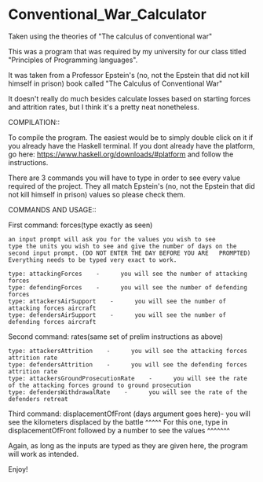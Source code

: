 # Conventional_War_Calculator
Taken using the theories of "The calculus of conventional war"

This was a program that was required by my university for our class titled "Principles of Programming languages".

It was taken from a Professor Epstein's (no, not the Epstein that did not kill himself in prison) book called "The Calculus of Conventional War"

It doesn't really do much besides calculate losses based on starting forces and attrition rates, but I think it's a pretty neat nonetheless.

COMPILATION::

  To compile the program. The easiest would be to simply double click on it if you already have the Haskell terminal.
  If you dont already have the platform, go here: https://www.haskell.org/downloads/#platform   and follow the instructions.

  There are 3 commands you will have to type in order to see every value required of the project.
  They all match Epstein's (no, not the Epstein that did not kill himself in prison) values so please check them.

COMMANDS AND USAGE::

  First command: forces(type exactly as seen)

    an input prompt will ask you for the values you wish to see
    type the units you wish to see and give the number of days on the second input prompt. (DO NOT ENTER THE DAY BEFORE YOU ARE   PROMPTED) Everything needs to be typed very exact to work.
    
    type: attackingForces    -      you will see the number of attacking forces
    type: defendingForces    -      you will see the number of defending forces
    type: attackersAirSupport    -      you will see the number of attacking forces aircraft
    type: defendersAirSupport    -      you will see the number of defending forces aircraft    
    
    
  Second command: rates(same set of prelim instructions as above)

    type: attackersAttrition    -      you will see the attacking forces attrition rate
    type: defendersAttrition    -      you will see the defending forces attrition rate
    type: attackersGroundProsecutionRate    -      you will see the rate of the attacking forces ground to ground prosecution
    type: defendersWithdrawalRate    -      you will see the rate of the defenders retreat    
    
    
  Third command: displacementOfFront (days argument goes here)- you will see the kilometers displaced by the battle
  ^^^^^ For this one, type in displacementOfFront followed by a number to see the values  ^^^^^^^


  Again, as long as the inputs are typed as they are given here, the program will work as intended.

  Enjoy!
